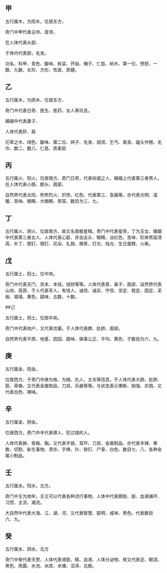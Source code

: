 ## 甲 

五行属木，为阳木，位居东方，

奇门中甲代表主帅、首领，

在人体代表头部、

于体内代表胆，毛发。

功名、科甲、青色、酸味、栋梁、开始、帽子、仁慈、树木、第一位、愤怒、一数、九数、长形、方形、性直、质健。



## 乙

五行属木，为阴木、位居东方、

奇门中代表日奇、医生、医药、女人等讯息。

婚姻中代表妻子、

人体代表肝、肩

花草之木、绿色、酸味、第二位、辫子、毛发、胡须、乞丐、善良、磕头作稽，毛巾、数二、数八、仁慈、质柔软



## 丙

五行属火、阳火，位居南方、奇门日奇，代表权威之人、婚姻上代表第三者男人，在人体代表小肠、额头、肩部、

自然界代表太阳、熊熊烈火、炽热、红色、代表第三、急躁等。亦代表光明、温暖、苦味、眼睛、大眼睛、笑容、数目为三、七。



## 丁

五行属火、阴火、位居南方、故又名南极星精。奇门中代表星奇，丁为玉女、婚姻中代表第三者女人、人体代表心脏、牙齿舌头、眼睛、淡红色、苦味、形体秀丽清高、补丁、图钉、钢钉、花朵、礼貌、微笑、灯光、烛光、生日蛋糕、火柴。



## 戊 

五行属土，阳土。位中央。

奇门中代表天门、资本、本钱，钱财等等。人体代表胃、鼻子、面部、自然界代表山岗、高原、于人代表军人、有钱人、诚信、诚实、守信、坚定、稳定、固定、呆板、城墙、黄色、甜味、五数、十数。



##己

五行属土，阴土。位居中央。

奇门中代表地户，又代表坟墓。于人体代表脾、肚脐、面部。

自然界代表平原、地基、田园、甜味、做事公正、平均、黄色、于数目为六、九。



## 庚

五行属金，阳金。

位居西方、于奇门中庚为格、为贼、仇人、丈夫等信息。于人体代表大肠、肚脐、筋、骨骼、又代表金属制品、刀具、兵器等等。与状态表示果断、刚强、杀戮、又代表白色、辣味。



## 辛

五行属金、阴金。

位居西方。奇门中辛代表罪人、犯过错的人。

人体代表肺、骨骼、胸。又代表手链、耳环、刀具、金属制品、亦代表辛辣、果敢、切割、新生事物、肃杀、手铐、针、铁钉、尸骨、白色、数目七、八、各种金属小制品。



## 壬

五行属水。阳水，北方。

奇门中壬为地牢。壬又可以代表各种流行事物，人体中代表膀胱、胫、血液循环、习惯、主流、潮流。

大自然中代表大海、江、湖、河、又代表智慧、聪明、咸味、黑色。代表数目 六、九。



## 癸 

五行属水、阴水，北方

奇门中癸代表天罡、人体代表肾脏、精、血液、人体分泌物、癸又代表足、眼泪、黑色、雨露、水池、水库、水塘、沼泽、北极。











